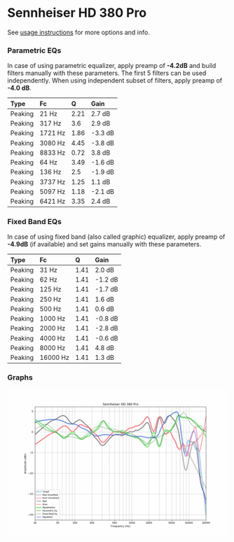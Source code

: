 # Sennheiser HD 380 Pro
See [usage instructions](https://github.com/jaakkopasanen/AutoEq#usage) for more options and info.

### Parametric EQs
In case of using parametric equalizer, apply preamp of **-4.2dB** and build filters manually
with these parameters. The first 5 filters can be used independently.
When using independent subset of filters, apply preamp of **-4.0 dB**.

| Type    | Fc      |    Q | Gain    |
|:--------|:--------|:-----|:--------|
| Peaking | 21 Hz   | 2.21 | 2.7 dB  |
| Peaking | 317 Hz  | 3.6  | 2.9 dB  |
| Peaking | 1721 Hz | 1.86 | -3.3 dB |
| Peaking | 3080 Hz | 4.45 | -3.8 dB |
| Peaking | 8833 Hz | 0.72 | 3.8 dB  |
| Peaking | 64 Hz   | 3.49 | -1.6 dB |
| Peaking | 136 Hz  | 2.5  | -1.9 dB |
| Peaking | 3737 Hz | 1.25 | 1.1 dB  |
| Peaking | 5097 Hz | 1.18 | -2.1 dB |
| Peaking | 6421 Hz | 3.35 | 2.4 dB  |

### Fixed Band EQs
In case of using fixed band (also called graphic) equalizer, apply preamp of **-4.9dB**
(if available) and set gains manually with these parameters.

| Type    | Fc       |    Q | Gain    |
|:--------|:---------|:-----|:--------|
| Peaking | 31 Hz    | 1.41 | 2.0 dB  |
| Peaking | 62 Hz    | 1.41 | -1.2 dB |
| Peaking | 125 Hz   | 1.41 | -1.7 dB |
| Peaking | 250 Hz   | 1.41 | 1.6 dB  |
| Peaking | 500 Hz   | 1.41 | 0.6 dB  |
| Peaking | 1000 Hz  | 1.41 | -0.8 dB |
| Peaking | 2000 Hz  | 1.41 | -2.8 dB |
| Peaking | 4000 Hz  | 1.41 | -0.6 dB |
| Peaking | 8000 Hz  | 1.41 | 4.8 dB  |
| Peaking | 16000 Hz | 1.41 | 1.3 dB  |

### Graphs
![](./Sennheiser%20HD%20380%20Pro.png)